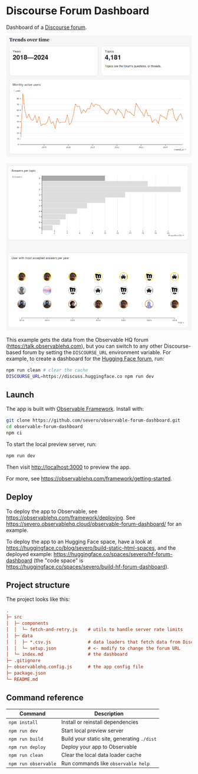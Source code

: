 # Discourse Forum Dashboard

Dashboard of a [Discourse forum](https://discourse.org/).

![screenshot of the app](./src/screenshot1.png)

![another screenshot of the app](./src/screenshot2.png)

This example gets the data from the Observable HQ forum (https://talk.observablehq.com), but you can switch to any other Discourse-based forum by setting the `DISCOURSE_URL` environment variable. For example, to create a dashboard for the [Hugging Face forum](https://discuss.huggingface.co), run:

```bash
npm run clean # clear the cache
DISCOURSE_URL=https://discuss.huggingface.co npm run dev
```



## Launch

The app is built with [Observable Framework](https://observablehq.com/framework). Install with:

```bash
git clone https://github.com/severo/observable-forum-dashboard.git
cd observable-forum-dashboard
npm ci
```

To start the local preview server, run:

```bash
npm run dev
```

Then visit <http://localhost:3000> to preview the app.

For more, see <https://observablehq.com/framework/getting-started>.

## Deploy

To deploy the app to Observable, see https://observablehq.com/framework/deploying. See https://severo.observablehq.cloud/observable-forum-dashboard/ for an example.

To deploy the app to an Hugging Face space, have a look at https://huggingface.co/blog/severo/build-static-html-spaces, and the deployed example: https://huggingface.co/spaces/severo/hf-forum-dashboard (the "code space" is https://huggingface.co/spaces/severo/build-hf-forum-dashboard).

## Project structure

The project looks like this:

```ini
.
├─ src
│  ├─ components
│  │  └─ fetch-and-retry.js    # utils to handle server rate limits
│  ├─ data
│  │  ├─ *.csv.js              # data loaders that fetch data from Discourse API
│  │  └─ setup.json            # <- modify to change the forum URL
│  └─ index.md                 # the dashboard
├─ .gitignore
├─ observablehq.config.js      # the app config file
├─ package.json
└─ README.md
```

## Command reference

| Command              | Description                                 |
| -------------------- | ------------------------------------------- |
| `npm install`        | Install or reinstall dependencies           |
| `npm run dev`        | Start local preview server                  |
| `npm run build`      | Build your static site, generating `./dist` |
| `npm run deploy`     | Deploy your app to Observable               |
| `npm run clean`      | Clear the local data loader cache           |
| `npm run observable` | Run commands like `observable help`         |
